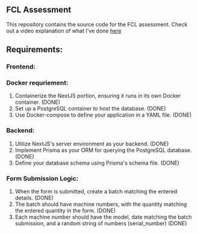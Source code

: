 ## FCL Assessment

This repository contains the source code for the FCL assessment.
Check out a video explanation of what I've done [here](https://www.loom.com/share/687b892a1c854ee3b5f934dc161af47a?sid=ec78b942-4978-4f14-b4cd-311f4a8e1e1c)

## Requirements:

### Frontend:

### Docker requriement:

1. Containerize the NextJS portion, ensuring it runs in its own Docker container. (DONE)
1. Set up a PostgreSQL container to host the database. (DONE)
1. Use Docker-compose to define your application in a YAML file. (DONE)

### Backend:

1. Utilize NextJS's server environment as your backend. (DONE)
1. Implement Prisma as your ORM for querying the PostgreSQL database. (DONE)
1. Define your database schema using Prisma's schema file. (DONE)

### Form Submission Logic:

1. When the form is submitted, create a batch matching the entered details. (DONE)
1. The batch should have machine numbers, with the quantity matching the entered quantity in the form. (DONE)
1. Each machine number should have the model, date matching the batch submission, and a random string of numbers (serial_number) (DONE)
